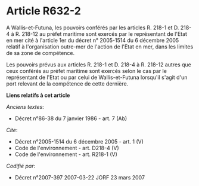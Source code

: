 # Article R632-2

A Wallis-et-Futuna, les pouvoirs conférés par les articles R. 218-1 et D. 218-4 à R. 218-12 au préfet maritime sont exercés
par le représentant de l'Etat en mer cité à l'article 1er du décret n° 2005-1514 du 6 décembre 2005 relatif à l'organisation
outre-mer de l'action de l'Etat en mer, dans les limites de sa zone de compétence. 

Les pouvoirs prévus aux articles R. 218-1 et D. 218-4 à R. 218-12 autres que ceux conférés au préfet maritime sont exercés
selon le cas par le représentant de l'Etat ou par celui de Wallis-et-Futuna lorsqu'il s'agit d'un port relevant de la
compétence de cette dernière.

**Liens relatifs à cet article**

_Anciens textes_:

  - Décret n°86-38 du 7 janvier 1986 - art. 7 (Ab)

_Cite_:

  - Décret n°2005-1514 du 6 décembre 2005 - art. 1 (V)
  - Code de l'environnement - art. D218-4 (V)
  - Code de l'environnement - art. R218-1 (V)

_Codifié par_:

  - Décret n°2007-397 2007-03-22 JORF 23 mars 2007
